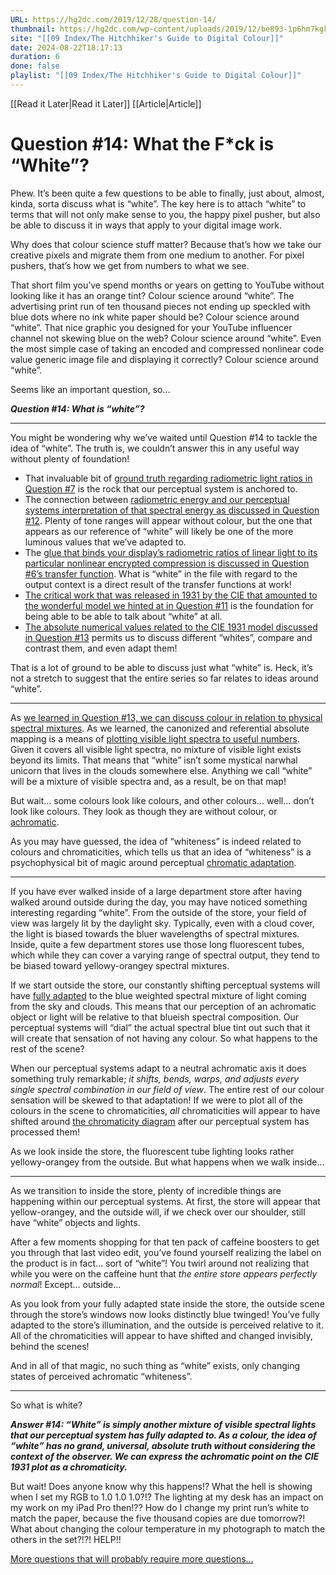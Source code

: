 ```yaml
---
URL: https://hg2dc.com/2019/12/28/question-14/
thumbnail: https://hg2dc.com/wp-content/uploads/2019/12/be893-1p6hm7kgk00g3ajgujmkh0w.png
site: "[[09 Index/The Hitchhiker's Guide to Digital Colour]]"
date: 2024-08-22T18:17:13
duration: 6
done: false
playlist: "[[09 Index/The Hitchhiker's Guide to Digital Colour]]"
---
```

[[Read it Later|Read it Later]] [[Article|Article]] 
# Question #14: What the F*ck is “White”?

Phew. It’s been quite a few questions to be able to finally, just about, almost, kinda, sorta discuss what is “white”. The key here is to attach “white” to terms that will not only make sense to you, the happy pixel pusher, but also be able to discuss it in ways that apply to your digital image work.

Why does that colour science stuff matter? Because that’s how we take our creative pixels and migrate them from one medium to another. For pixel pushers, that’s how we get from numbers to what we see.

That short film you’ve spend months or years on getting to YouTube without looking like it has an orange tint? Colour science around “white”. The advertising print run of ten thousand pieces not ending up speckled with blue dots where no ink white paper should be? Colour science around “white”. That nice graphic you designed for your YouTube influencer channel not skewing blue on the web? Colour science around “white”. Even the most simple case of taking an encoded and compressed nonlinear code value generic image file and displaying it correctly? Colour science around “white”.

Seems like an important question, so…

***Question #14: What is “white”?***

---

You might be wondering why we’ve waited until Question #14 to tackle the idea of “white”. The truth is, we couldn’t answer this in any useful way without plenty of foundation!

-   That invaluable bit of [ground truth regarding radiometric light ratios in Question #7](https://hg2dc.com/question-7/) is the rock that our perceptual system is anchored to.
-   The connection between [radiometric energy and our perceptual systems interpretation of that spectral energy as discussed in Question #12](https://hg2dc.com/question-12/). Plenty of tone ranges will appear without colour, but the one that appears as our reference of “white” will likely be one of the more luminous values that we’ve adapted to.
-   The [glue that binds your display’s radiometric ratios of linear light to its particular nonlinear encrypted compression is discussed in Question #6’s transfer function](https://hg2dc.com/question-6/). What is “white” in the file with regard to the output context is a direct result of the transfer functions at work!
-   [The critical work that was released in 1931 by the CIE that amounted to the wonderful model we hinted at in Question #11](https://hg2dc.com/question-11/) is the foundation for being able to be able to talk about “white” at all.
-   [The absolute numerical values related to the CIE 1931 model discussed in Question #13](https://hg2dc.com/question-13/) permits us to discuss different “whites”, compare and contrast them, and even adapt them!

That is a lot of ground to be able to discuss just what “white” is. Heck, it’s not a stretch to suggest that the entire series so far relates to ideas around “white”.

---

As [we learned in Question #13, we can discuss colour in relation to physical spectral mixtures](https://hg2dc.com/question-13/). As we learned, the canonized and referential absolute mapping is a means of [plotting visible light spectra to useful numbers](https://hg2dc.com/question-13/). Given it covers all visible light spectra, no mixture of visible light exists beyond its limits. That means that “white” isn’t some mystical narwhal unicorn that lives in the clouds somewhere else. Anything we call “white” will be a mixture of visible spectra and, as a result, be on that map!

But wait… some colours look like colours, and other colours… well… don’t look like colours. They look as though they are without colour, or [achromatic](http://cie.co.at/eilvterm/17-22-049).

As you may have guessed, the idea of “whiteness” is indeed related to colours and chromaticities, which tells us that an idea of “whiteness” is a psychophysical bit of magic around perceptual [chromatic adaptation](http://cie.co.at/eilvterm/17-22-013).

---

If you have ever walked inside of a large department store after having walked around outside during the day, you may have noticed something interesting regarding “white”. From the outside of the store, your field of view was largely lit by the daylight sky. Typically, even with a cloud cover, the light is biased towards the bluer wavelengths of spectral mixtures. Inside, quite a few department stores use those long fluorescent tubes, which while they can cover a varying range of spectral output, they tend to be biased toward yellowy-orangey spectral mixtures.

If we start outside the store, our constantly shifting perceptual systems will have [fully adapted](http://cie.co.at/eilvterm/17-23-081) to the blue weighted spectral mixture of light coming from the sky and clouds. This means that our perception of an achromatic object or light will be relative to that blueish spectral composition. Our perceptual systems will “dial” the actual spectral blue tint out such that it will create that sensation of not having any colour. So what happens to the rest of the scene?

When our perceptual systems adapt to a neutral achromatic axis it does something truly remarkable; *it shifts, bends, warps, and adjusts every single spectral combination in our field of view*. The entire rest of our colour sensation will be skewed to that adaptation! If we were to plot all of the colours in the scene to chromaticities, *all* chromaticities will appear to have shifted around [the chromaticity diagram](https://hg2dc.com/question-13/) after our perceptual system has processed them!

As we look inside the store, the fluorescent tube lighting looks rather yellowy-orangey from the outside. But what happens when we walk inside…

---

As we transition to inside the store, plenty of incredible things are happening within our perceptual systems. At first, the store will appear that yellow-orangey, and the outside will, if we check over our shoulder, still have “white” objects and lights.

After a few moments shopping for that ten pack of caffeine boosters to get you through that last video edit, you’ve found yourself realizing the label on the product is in fact… sort of “white”! You twirl around not realizing that while you were on the caffeine hunt that *the entire store appears perfectly normal*! Except… outside…

As you look from your fully adapted state inside the store, the outside scene through the store’s windows now looks distinctly blue twinged! You’ve fully adapted to the store’s illumination, and the outside is perceived relative to it. All of the chromaticities will appear to have shifted and changed invisibly, behind the scenes!

And in all of that magic, no such thing as “white” exists, only changing states of perceived achromatic “whiteness”.

---

So what is white?

***Answer #14: “White” is simply another mixture of visible spectral lights that our perceptual system has fully adapted to. As a colour, the idea of “white” has no grand, universal, absolute truth without considering the context of the observer. We can express the achromatic point on the CIE 1931 plot as a chromaticity.***

But wait! Does anyone know why this happens!? What the hell is showing when I set my RGB to 1.0 1.0 1.0?!? The lighting at my desk has an impact on my work on my iPad Pro then!?? How do I change my print run’s white to match the paper, because the five thousand copies are due tomorrow?! What about changing the colour temperature in my photograph to match the others in the set?!?! HELP!!

[More questions that will probably require more questions…](https://hg2dc.com/question-15/)

